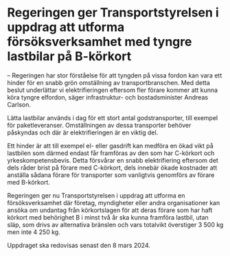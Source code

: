# Regeringen ger Transportstyrelsen i uppdrag att utforma försöksverksamhet med tyngre lastbilar på B-körkort

– Regeringen har stor förståelse för att tyngden på vissa fordon kan vara ett hinder för en snabb grön omställning av transportbranschen. Med detta beslut underlättar vi elektrifieringen eftersom fler förare kommer att kunna köra tyngre elfordon, säger infrastruktur\- och bostadsminister Andreas Carlson.

Lätta lastbilar används i dag för ett stort antal godstransporter, till exempel för paketleveranser. Omställningen av dessa transporter behöver påskyndas och där är elektrifieringen är en viktig del.

Ett hinder är att till exempel el\- eller gasdrift kan medföra en ökad vikt på lastbilen som därmed endast får framföras av den som har C\-körkort och yrkeskompetensbevis. Detta försvårar en snabb elektrifiering eftersom det dels råder brist på förare med C\-körkort, dels innebär ökade kostnader att anställa sådana förare för transporter som vanligtvis genomförs av förare med B\-körkort.

Regeringen ger nu Transportstyrelsen i uppdrag att utforma en försöksverksamhet där företag, myndigheter eller andra organisationer kan ansöka om undantag från körkortslagen för att deras förare som har haft körkort med behörighet B i minst två år ska kunna framföra lastbil, utan släp, som drivs av alternativa bränslen och vars totalvikt överstiger 3 500 kg men inte 4 250 kg.

Uppdraget ska redovisas senast den 8 mars 2024\.
